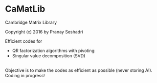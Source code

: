 # CaMatLib
Cambridge Matrix Library

Copyright (c) 2016 by Pranay Seshadri

Efficient codes for <br>
  - QR factorization algorithms with pivoting
  - Singular value decomposition (SVD)
  
<br>
Objective is to make the codes as efficient as possible (never storing A!). Coding in progress!
